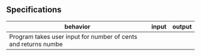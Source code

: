 ## Specifications

| behavior |  input   |  output  |
|----------|:--------:|:--------:|
|Program takes user input for number of cents and returns numbe